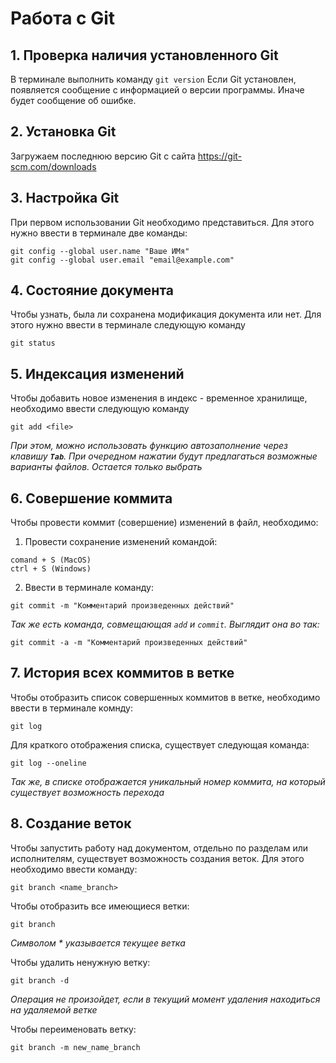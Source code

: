 # Работа с Git

## 1. Проверка наличия установленного Git

В терминале выполнить команду `git version`
Если Git установлен, появляется сообщение с информацией о версии программы. Иначе будет сообщение об ошибке.

## 2. Установка Git
Загружаем последнюю версию Git с сайта https://git-scm.com/downloads

## 3. Настройка Git
При первом использовании Git необходимо представиться. Для этого нужно ввести в терминале две команды:
```
git config --global user.name "Ваше ИМя"
git config --global user.email "email@example.com"
```
## 4. Состояние документа

Чтобы узнать, была ли сохранена модификация документа или нет. Для этого нужно ввести в терминале следующую команду
```
git status
```
## 5. Индексация изменений

Чтобы добавить новое изменения в индекс - временное хранилище, необходимо ввести следующую команду
```
git add <file>
```
*При этом, можно использовать функцию автозаполнение через клавишу **`Tab`**. При очередном нажатии будут предлагаться возможные варианты файлов. Остается только выбрать*

## 6. Совершение коммита

Чтобы провести коммит (совершение) изменений в файл, необходимо:

1. Провести сохранение изменений командой:
```
comand + S (MacOS)
ctrl + S (Windows)
```
2. Ввести в терминале команду:

```
git commit -m "Комментарий произведенных действий"
```
*Так же есть команда, совмещающая `add` и  `commit`. Выглядит она во так:*
```
git commit -a -m "Комментарий произведенных действий"
```

## 7. История всех коммитов в ветке

Чтобы отобразить список совершенных коммитов в ветке, необходимо ввести в терминале комнду:
```
git log
```
Для краткого отображения списка, существует следующая команда:
```
git log --oneline
```
*Так же, в списке отображается уникальный номер коммита, на который существует возможность перехода*

## 8. Создание веток

Чтобы запустить работу над документом, отдельно по разделам или исполнителям, существует возможность создания веток. Для этого необходимо ввести команду:
```
git branch <name_branch>
```
Чтобы отобразить все имеющиеся ветки:
```
git branch
```
*Символом * указывается текущее ветка*

Чтобы удалить ненужную ветку:
```
git branch -d
```
*Операция не произойдет, если в текущий момент удаления находиться на удаляемой ветке*

Чтобы переименовать ветку:
```
git branch -m new_name_branch
```
